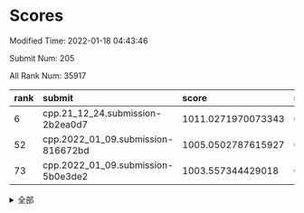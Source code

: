 # Scores

Modified Time: 2022-01-18 04:43:46

Submit Num: 205

All Rank Num: 35917

| rank |               submit               |       score        |       sigma        | pk_num |
| :--- | :--------------------------------- | :----------------- | :----------------- | :----- |
| 6    | cpp.21_12_24.submission-2b2ea0d7   | 1011.0271970073343 | 0.7544048261523615 | 702    |
| 52   | cpp.2022_01_09.submission-816672bd | 1005.0502787615927 | 0.7131430316714873 | 699    |
| 73   | cpp.2022_01_09.submission-5b0e3de2 | 1003.557344429018  | 0.7279650201122463 | 704    |


<details>
<summary>全部</summary>

| rank |                 submit                 |       score        |       sigma        | pk_num |
| :--- | :------------------------------------- | :----------------- | :----------------- | :----- |
| 1    | gobigger.level_3.submission_level_3_13 | 1012.444597441213  | 0.7917357148140627 | 700    |
| 2    | gobigger.level_3.submission_level_3_32 | 1011.6571294622443 | 0.7487004577010956 | 701    |
| 3    | gobigger.level_3.submission_level_3_21 | 1011.2888872512613 | 0.7527777718364549 | 705    |
| 4    | gobigger.level_3.submission_level_3_16 | 1011.2229674028496 | 0.7936557894886154 | 700    |
| 5    | gobigger.level_3.submission_level_3_20 | 1011.188805525787  | 0.7850517628846775 | 702    |
| 6    | cpp.21_12_24.submission-2b2ea0d7       | 1011.0271970073343 | 0.7544048261523615 | 702    |
| 7    | gobigger.level_3.submission_level_3_47 | 1010.863363568273  | 0.7652491019601269 | 705    |
| 8    | gobigger.level_3.submission_level_3_24 | 1010.7749103280341 | 0.788659378963019  | 704    |
| 9    | gobigger.level_3.submission_level_3_43 | 1010.7746105649353 | 0.7779620749125364 | 703    |
| 10   | gobigger.level_3.submission_level_3_8  | 1010.7282050641729 | 0.8074187141325203 | 702    |
| 11   | gobigger.level_3.submission_level_3_18 | 1010.658769523461  | 0.765776637899818  | 704    |
| 12   | gobigger.level_3.submission_level_3_36 | 1010.6316261873978 | 0.7737100961942168 | 703    |
| 13   | gobigger.level_3.submission_level_3_35 | 1010.6271002898318 | 0.7721229936062531 | 700    |
| 14   | gobigger.level_3.submission_level_3_10 | 1010.480106045335  | 0.7483542705001681 | 700    |
| 15   | gobigger.level_3.submission_level_3_45 | 1010.4668071097229 | 0.781336850004945  | 703    |
| 16   | gobigger.level_3.submission_level_3_33 | 1010.3924056911944 | 0.7536948928922729 | 701    |
| 17   | gobigger.level_3.submission_level_3_29 | 1010.342862605523  | 0.756826344523063  | 702    |
| 18   | gobigger.level_3.submission_level_3_49 | 1010.3021240140603 | 0.768892061445149  | 702    |
| 19   | gobigger.level_3.submission_level_3_9  | 1010.2985967195622 | 0.740811583399465  | 696    |
| 20   | gobigger.level_3.submission_level_3_39 | 1010.233044798133  | 0.7604990014373202 | 700    |
| 21   | gobigger.level_3.submission_level_3_12 | 1010.1438562109483 | 0.7604463158663564 | 702    |
| 22   | gobigger.level_3.submission_level_3_31 | 1010.1095311750877 | 0.7677410254227216 | 700    |
| 23   | gobigger.level_3.submission_level_3_0  | 1010.0070788556021 | 0.7513826311573548 | 696    |
| 24   | gobigger.level_3.submission_level_3_28 | 1009.9555685648564 | 0.7581280864106262 | 701    |
| 25   | gobigger.level_3.submission_level_3_25 | 1009.7780844556485 | 0.7824388706404817 | 702    |
| 26   | gobigger.level_3.submission_level_3_27 | 1009.7666073350961 | 0.7669194701037166 | 698    |
| 27   | gobigger.level_3.submission_level_3_34 | 1009.6273164958544 | 0.7454295679067899 | 703    |
| 28   | gobigger.level_3.submission_level_3_40 | 1009.5834193687792 | 0.7838768775579353 | 700    |
| 29   | gobigger.level_3.submission_level_3_30 | 1009.4776530228955 | 0.7761185404200059 | 703    |
| 30   | gobigger.level_3.submission_level_3_3  | 1009.4742801988926 | 0.725462395089351  | 708    |
| 31   | gobigger.level_3.submission_level_3_37 | 1009.4329299329268 | 0.7617159618192505 | 701    |
| 32   | gobigger.level_3.submission_level_3_41 | 1009.3592937991242 | 0.7471093464869806 | 701    |
| 33   | gobigger.level_3.submission_level_3_5  | 1009.3521820021161 | 0.76661361453864   | 698    |
| 34   | gobigger.level_3.submission_level_3_48 | 1009.3471873520853 | 0.7562389037308056 | 700    |
| 35   | gobigger.level_3.submission_level_3_38 | 1009.3388201459085 | 0.7420478012936595 | 700    |
| 36   | gobigger.level_3.submission_level_3_15 | 1009.2984905046142 | 0.749122395625727  | 704    |
| 37   | gobigger.level_3.submission_level_3_44 | 1009.2644425819002 | 0.7591313228204085 | 697    |
| 38   | gobigger.level_3.submission_level_3_4  | 1009.2142162036272 | 0.759606983836881  | 702    |
| 39   | gobigger.level_3.submission_level_3_1  | 1009.1855506668717 | 0.7525721237429565 | 702    |
| 40   | gobigger.level_3.submission_level_3_26 | 1009.1245759709817 | 0.7418909381393661 | 702    |
| 41   | gobigger.level_3.submission_level_3_17 | 1008.8109808230413 | 0.7376298270930309 | 701    |
| 42   | gobigger.level_3.submission_level_3_7  | 1008.7920464565198 | 0.7430717742479742 | 704    |
| 43   | gobigger.level_3.submission_level_3_11 | 1008.7761750558194 | 0.747730528735037  | 702    |
| 44   | gobigger.level_3.submission_level_3_14 | 1008.7063193731885 | 0.7505006382618193 | 700    |
| 45   | gobigger.level_3.submission_level_3_19 | 1008.6851821097865 | 0.7436449084820946 | 700    |
| 46   | gobigger.level_3.submission_level_3_23 | 1008.525837001072  | 0.7255776323578373 | 698    |
| 47   | gobigger.level_3.submission_level_3_2  | 1008.3928047956686 | 0.7363530904646606 | 700    |
| 48   | gobigger.level_3.submission_level_3_42 | 1008.3628006163511 | 0.7363278534744966 | 706    |
| 49   | gobigger.level_3.submission_level_3_22 | 1008.2815559505026 | 0.758262509275392  | 701    |
| 50   | gobigger.level_3.submission_level_3_6  | 1007.7361333020871 | 0.7430640610623063 | 695    |
| 51   | gobigger.level_3.submission_level_3_46 | 1007.7193851214253 | 0.726675391747671  | 705    |
| 52   | cpp.2022_01_09.submission-816672bd     | 1005.0502787615927 | 0.7131430316714873 | 699    |
| 53   | gobigger.level_1.submission_level_1_27 | 1004.8097830542454 | 0.7243802084522123 | 706    |
| 54   | gobigger.level_1.submission_level_1_42 | 1004.6612602954787 | 0.7049498524248877 | 705    |
| 55   | gobigger.level_1.submission_level_1_3  | 1004.6397994467295 | 0.7097579377464628 | 703    |
| 56   | gobigger.level_1.submission_level_1_30 | 1004.382095352954  | 0.7095275306125957 | 698    |
| 57   | gobigger.level_1.submission_level_1_11 | 1004.3737635354441 | 0.7105900455016724 | 699    |
| 58   | gobigger.level_1.submission_level_1_21 | 1004.2301930832099 | 0.7061982668309608 | 702    |
| 59   | gobigger.level_1.submission_level_1_34 | 1004.1621726755203 | 0.7135984197484058 | 696    |
| 60   | gobigger.level_1.submission_level_1_45 | 1004.1408991602688 | 0.7207097062589864 | 705    |
| 61   | gobigger.level_1.submission_level_1_24 | 1003.9947679237057 | 0.726977979699628  | 701    |
| 62   | gobigger.level_1.submission_level_1_4  | 1003.9729126829457 | 0.7229550206377303 | 699    |
| 63   | gobigger.level_1.submission_level_1_40 | 1003.8543541625216 | 0.7109477823060227 | 698    |
| 64   | gobigger.level_1.submission_level_1_10 | 1003.8267947612063 | 0.7034219063882522 | 702    |
| 65   | gobigger.level_1.submission_level_1_43 | 1003.8211022183025 | 0.7057478030576453 | 706    |
| 66   | gobigger.level_1.submission_level_1_0  | 1003.8178100576899 | 0.7180797048872558 | 702    |
| 67   | gobigger.level_1.submission_level_1_49 | 1003.7908192955579 | 0.7184874825757638 | 697    |
| 68   | gobigger.level_1.submission_level_1_41 | 1003.7733586089552 | 0.7150975613215179 | 702    |
| 69   | gobigger.level_1.submission_level_1_5  | 1003.7648064326852 | 0.7131716422091556 | 702    |
| 70   | gobigger.level_1.submission_level_1_22 | 1003.6928650602235 | 0.7110274676083731 | 702    |
| 71   | gobigger.level_1.submission_level_1_8  | 1003.5884995102612 | 0.7052308907194947 | 702    |
| 72   | gobigger.level_1.submission_level_1_47 | 1003.5765162022684 | 0.7216370515841314 | 701    |
| 73   | cpp.2022_01_09.submission-5b0e3de2     | 1003.557344429018  | 0.7279650201122463 | 704    |
| 74   | gobigger.level_1.submission_level_1_28 | 1003.5571396064863 | 0.708654325064685  | 698    |
| 75   | gobigger.level_1.submission_level_1_16 | 1003.4565322557596 | 0.7254928265286703 | 698    |
| 76   | gobigger.level_1.submission_level_1_48 | 1003.4213396796041 | 0.7219133616583089 | 699    |
| 77   | gobigger.level_1.submission_level_1_44 | 1003.3855843111893 | 0.7108117791896154 | 701    |
| 78   | gobigger.level_1.submission_level_1_31 | 1003.3557811289422 | 0.714671682502437  | 703    |
| 79   | gobigger.level_1.submission_level_1_1  | 1003.2783962107774 | 0.7221858831370283 | 704    |
| 80   | gobigger.level_1.submission_level_1_37 | 1003.2409862093278 | 0.716968367704846  | 706    |
| 81   | gobigger.level_1.submission_level_1_9  | 1003.2289213111969 | 0.7061486485657926 | 703    |
| 82   | gobigger.level_1.submission_level_1_7  | 1003.2064581784521 | 0.71331763237403   | 705    |
| 83   | gobigger.level_1.submission_level_1_20 | 1003.1580585242122 | 0.7038552626791945 | 700    |
| 84   | gobigger.level_1.submission_level_1_13 | 1003.1049998317037 | 0.7095729373120973 | 700    |
| 85   | gobigger.level_1.submission_level_1_12 | 1003.0605231356745 | 0.7252950913785369 | 705    |
| 86   | gobigger.level_1.submission_level_1_2  | 1003.0112854170189 | 0.7160912837786215 | 701    |
| 87   | gobigger.level_1.submission_level_1_46 | 1002.9884928765134 | 0.7065630639202592 | 699    |
| 88   | gobigger.level_1.submission_level_1_6  | 1002.9467181705276 | 0.7118921837889555 | 706    |
| 89   | gobigger.level_1.submission_level_1_33 | 1002.9391380732022 | 0.7173296230966881 | 702    |
| 90   | gobigger.level_1.submission_level_1_23 | 1002.867693878026  | 0.7161082103843427 | 703    |
| 91   | gobigger.level_1.submission_level_1_17 | 1002.8564560796129 | 0.7126882113862228 | 699    |
| 92   | gobigger.level_1.submission_level_1_19 | 1002.7874507142953 | 0.714377329278444  | 699    |
| 93   | gobigger.level_1.submission_level_1_25 | 1002.778553542074  | 0.7032606143269446 | 697    |
| 94   | gobigger.level_1.submission_level_1_15 | 1002.7594280765828 | 0.7101960564180533 | 700    |
| 95   | gobigger.level_1.submission_level_1_35 | 1002.6191224446558 | 0.7118765570435879 | 702    |
| 96   | gobigger.level_1.submission_level_1_39 | 1002.5467167586495 | 0.7144309934103016 | 698    |
| 97   | gobigger.level_1.submission_level_1_26 | 1002.5204100825059 | 0.7192527832039423 | 698    |
| 98   | gobigger.level_1.submission_level_1_14 | 1002.4371791632412 | 0.7090449437429981 | 700    |
| 99   | gobigger.level_1.submission_level_1_18 | 1002.4267967251646 | 0.7149282688942111 | 697    |
| 100  | gobigger.level_1.submission_level_1_38 | 1002.3952441977041 | 0.7191496813373598 | 696    |
| 101  | gobigger.level_1.submission_level_1_36 | 1002.3003019409567 | 0.7081222569588889 | 700    |
| 102  | gobigger.level_1.submission_level_1_32 | 1001.4239861831943 | 0.7184280986658269 | 699    |
| 103  | gobigger.level_1.submission_level_1_29 | 1001.2769065454021 | 0.7097609675697574 | 700    |
| 104  | gobigger.random.submission_random_9    | 997.4964786893939  | 0.6955459377639013 | 703    |
| 105  | gobigger.random.submission_random_33   | 996.9659870636365  | 0.7140821048236757 | 703    |
| 106  | gobigger.random.submission_random_2    | 996.9577034701558  | 0.7026349198391518 | 704    |
| 107  | gobigger.random.submission_random_11   | 996.9461504742151  | 0.7058776189557096 | 702    |
| 108  | gobigger.random.submission_random_36   | 996.84276484728    | 0.70669641156875   | 700    |
| 109  | gobigger.random.submission_random_39   | 996.72187690055    | 0.703197488059522  | 704    |
| 110  | gobigger.random.submission_random_44   | 996.7003201492914  | 0.7112099363060597 | 705    |
| 111  | gobigger.random.submission_random_10   | 996.4970549678239  | 0.6998525945882756 | 702    |
| 112  | gobigger.random.submission_random_46   | 996.4844098305182  | 0.7071220421616238 | 704    |
| 113  | gobigger.random.submission_random_35   | 996.4636195249569  | 0.7152218114173007 | 700    |
| 114  | gobigger.random.submission_random_37   | 996.3883934949438  | 0.6996688878372269 | 700    |
| 115  | gobigger.random.submission_random_31   | 996.3765169092555  | 0.6984933113594494 | 703    |
| 116  | gobigger.random.submission_random_13   | 996.2882328764885  | 0.6991027112494766 | 703    |
| 117  | gobigger.random.submission_random_5    | 996.2600913915985  | 0.6998535886588438 | 698    |
| 118  | gobigger.random.submission_random_25   | 996.1464302371069  | 0.7096079324816231 | 700    |
| 119  | gobigger.random.submission_random_20   | 996.1094611961112  | 0.70464088484912   | 697    |
| 120  | gobigger.random.submission_random_32   | 996.0780771449703  | 0.7158474346350973 | 698    |
| 121  | gobigger.random.submission_random_19   | 996.0353642232592  | 0.7091584969123724 | 705    |
| 122  | gobigger.random.submission_random_30   | 996.0338342281399  | 0.713685127190484  | 700    |
| 123  | gobigger.random.submission_random_34   | 996.0004171323473  | 0.7083939843789694 | 705    |
| 124  | gobigger.random.submission_random_42   | 995.9977415310688  | 0.7017278876495976 | 700    |
| 125  | gobigger.random.submission_random_12   | 995.9970177544699  | 0.7052707120331413 | 703    |
| 126  | gobigger.random.submission_random_41   | 995.9925906111213  | 0.723262802538568  | 700    |
| 127  | gobigger.random.submission_random_1    | 995.9498488734491  | 0.7090098283276035 | 698    |
| 128  | gobigger.random.submission_random_23   | 995.9092763451231  | 0.7028356520435749 | 701    |
| 129  | gobigger.random.submission_random_0    | 995.8914940503128  | 0.7195335144040611 | 696    |
| 130  | gobigger.random.submission_random_15   | 995.8375780511844  | 0.7402391417353169 | 699    |
| 131  | gobigger.random.submission_random_6    | 995.8127898266606  | 0.703939210293053  | 701    |
| 132  | gobigger.random.submission_random_18   | 995.7622925307755  | 0.6980940912170628 | 699    |
| 133  | gobigger.random.submission_random_7    | 995.7596432655822  | 0.7154803737544636 | 700    |
| 134  | gobigger.random.submission_random_4    | 995.7533961025565  | 0.7075470760675793 | 700    |
| 135  | gobigger.random.submission_random_21   | 995.7436787964443  | 0.7158287445983372 | 702    |
| 136  | gobigger.random.submission_random_49   | 995.7329967533743  | 0.7063910875313355 | 703    |
| 137  | gobigger.random.submission_random_48   | 995.7016797256689  | 0.7043406985806738 | 705    |
| 138  | gobigger.random.submission_random_47   | 995.666435301802   | 0.7254109218744806 | 699    |
| 139  | gobigger.random.submission_random_26   | 995.6382515191763  | 0.7234088582126912 | 698    |
| 140  | gobigger.random.submission_random_38   | 995.4816919543325  | 0.7238677002810804 | 700    |
| 141  | gobigger.random.submission_random_14   | 995.4529628236917  | 0.7131336970663215 | 699    |
| 142  | gobigger.random.submission_random_24   | 995.4295097948092  | 0.7131468336460481 | 701    |
| 143  | gobigger.random.submission_random_29   | 995.3173304606228  | 0.7130642614701265 | 700    |
| 144  | gobigger.random.submission_random_16   | 995.3104524679125  | 0.7190017001855863 | 698    |
| 145  | gobigger.random.submission_random_40   | 995.296879939775   | 0.7053797708901063 | 695    |
| 146  | gobigger.random.submission_random_22   | 995.2066931458764  | 0.6963004937652992 | 702    |
| 147  | gobigger.random.submission_random_43   | 995.1188697382408  | 0.7113884107289218 | 706    |
| 148  | gobigger.random.submission_random_17   | 994.993994293506   | 0.7106723150082119 | 699    |
| 149  | gobigger.random.submission_random_28   | 994.899031488412   | 0.7017309441528635 | 702    |
| 150  | gobigger.random.submission_random_45   | 994.8699945976921  | 0.7191954762937821 | 698    |
| 151  | gobigger.random.submission_random_27   | 994.7618127819084  | 0.7103026003835097 | 705    |
| 152  | gobigger.random.submission_random_3    | 994.5483078846592  | 0.7231641119077444 | 701    |
| 153  | gobigger.random.submission_random_8    | 994.4293460772916  | 0.7345102034598653 | 702    |
| 154  | gobigger.level_2.submission_level_2_45 | 994.101771313658   | 0.715204957902929  | 698    |
| 155  | gobigger.level_2.submission_level_2_42 | 993.6622888142292  | 0.7296322643239265 | 703    |
| 156  | gobigger.level_2.submission_level_2_14 | 993.4223068578555  | 0.7307806130529645 | 700    |
| 157  | gobigger.level_2.submission_level_2_18 | 993.2745571775921  | 0.7216810110467848 | 700    |
| 158  | gobigger.level_2.submission_level_2_43 | 993.2127951294277  | 0.7521250209054151 | 696    |
| 159  | gobigger.level_2.submission_level_2_4  | 993.1712070073926  | 0.731179282757106  | 702    |
| 160  | gobigger.level_2.submission_level_2_1  | 993.0901500342528  | 0.7411729401667871 | 700    |
| 161  | gobigger.level_2.submission_level_2_41 | 993.0872116546166  | 0.7210907335857496 | 700    |
| 162  | gobigger.level_2.submission_level_2_13 | 993.045008730041   | 0.7410152959898907 | 702    |
| 163  | gobigger.level_2.submission_level_2_0  | 993.0061253580868  | 0.7418154973026067 | 698    |
| 164  | gobigger.level_2.submission_level_2_32 | 992.914059321101   | 0.7401827558406426 | 702    |
| 165  | gobigger.level_2.submission_level_2_25 | 992.900606396515   | 0.7406822631478073 | 701    |
| 166  | gobigger.level_2.submission_level_2_6  | 992.8835415545757  | 0.7475592588032711 | 700    |
| 167  | gobigger.level_2.submission_level_2_48 | 992.8711515853786  | 0.7519043669114415 | 701    |
| 168  | gobigger.level_2.submission_level_2_20 | 992.8606410209038  | 0.7255593451479595 | 701    |
| 169  | gobigger.level_2.submission_level_2_33 | 992.8538896920685  | 0.7236420303178991 | 702    |
| 170  | gobigger.level_2.submission_level_2_46 | 992.6051674975391  | 0.75957844965498   | 699    |
| 171  | gobigger.level_2.submission_level_2_26 | 992.4365257557532  | 0.7304972764850619 | 701    |
| 172  | gobigger.level_2.submission_level_2_44 | 992.4095110102975  | 0.7337501643758058 | 702    |
| 173  | gobigger.level_2.submission_level_2_30 | 992.2942658697607  | 0.7405998673006821 | 695    |
| 174  | gobigger.level_2.submission_level_2_7  | 992.2556654404372  | 0.736378159340693  | 702    |
| 175  | gobigger.level_2.submission_level_2_11 | 992.2356169328077  | 0.7470677392298263 | 704    |
| 176  | gobigger.level_2.submission_level_2_37 | 992.2299423725883  | 0.7404623209951255 | 694    |
| 177  | gobigger.level_2.submission_level_2_39 | 992.2203929295968  | 0.7398988082306679 | 702    |
| 178  | gobigger.level_2.submission_level_2_40 | 992.1555116607749  | 0.7435217353188008 | 697    |
| 179  | gobigger.level_2.submission_level_2_10 | 992.0289706449906  | 0.7580487414424772 | 700    |
| 180  | gobigger.level_2.submission_level_2_27 | 991.9953062276946  | 0.7594874349761246 | 702    |
| 181  | gobigger.level_2.submission_level_2_38 | 991.989690346319   | 0.7569041286894502 | 699    |
| 182  | gobigger.level_2.submission_level_2_22 | 991.9777296541789  | 0.7410221632018005 | 700    |
| 183  | gobigger.level_2.submission_level_2_3  | 991.8560979437833  | 0.7398091823068108 | 703    |
| 184  | gobigger.level_2.submission_level_2_2  | 991.8520156867701  | 0.7461891419481944 | 704    |
| 185  | gobigger.level_2.submission_level_2_16 | 991.7941923097602  | 0.7601465085275669 | 700    |
| 186  | gobigger.level_2.submission_level_2_31 | 991.7907583043482  | 0.7583995352519293 | 696    |
| 187  | gobigger.level_2.submission_level_2_15 | 991.7562885175687  | 0.7377785737349944 | 700    |
| 188  | gobigger.level_2.submission_level_2_12 | 991.5181770438338  | 0.7389048433830719 | 699    |
| 189  | gobigger.level_2.submission_level_2_29 | 991.3776343715485  | 0.742185797780788  | 702    |
| 190  | gobigger.level_2.submission_level_2_28 | 991.2512420169701  | 0.7412843211755952 | 700    |
| 191  | gobigger.level_2.submission_level_2_34 | 991.2420921632267  | 0.7693087774082044 | 701    |
| 192  | gobigger.level_2.submission_level_2_21 | 991.1930543130578  | 0.7455596322034529 | 702    |
| 193  | gobigger.level_2.submission_level_2_36 | 991.1591561679903  | 0.7574900289225662 | 702    |
| 194  | gobigger.level_2.submission_level_2_35 | 991.1485525772109  | 0.7492171693894606 | 695    |
| 195  | gobigger.level_2.submission_level_2_24 | 991.0901310420619  | 0.7501213240845588 | 703    |
| 196  | gobigger.level_2.submission_level_2_9  | 991.0650153429816  | 0.7528061071520004 | 700    |
| 197  | gobigger.level_2.submission_level_2_47 | 991.0564988364843  | 0.7422388567824053 | 703    |
| 198  | gobigger.level_2.submission_level_2_8  | 990.9001035446021  | 0.7719221758165936 | 695    |
| 199  | gobigger.level_2.submission_level_2_17 | 990.8076719919542  | 0.7802322084764668 | 698    |
| 200  | gobigger.level_2.submission_level_2_23 | 990.797102455643   | 0.751291808280921  | 697    |
| 201  | gobigger.level_2.submission_level_2_5  | 990.6978674175595  | 0.7587682502313644 | 703    |
| 202  | gobigger.level_2.submission_level_2_49 | 990.5907571295168  | 0.7532849892280531 | 704    |
| 203  | gobigger.level_2.submission_level_2_19 | 989.6993646771879  | 0.7559594099801684 | 700    |
| 204  | gobigger.none.submission_none_0        | 978.2899787217879  | 1.270634843333164  | 700    |
| 205  | gobigger.none.submission_none_1        | 977.5924663762925  | 1.3207066942784296 | 697    |

</details>
